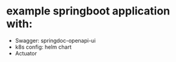# example springboot application with:

- Swagger: springdoc-openapi-ui
- k8s config: helm chart
- Actuator